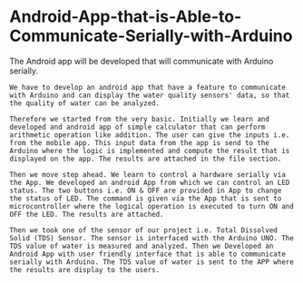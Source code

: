 # Android-App-that-is-Able-to-Communicate-Serially-with-Arduino
The Android app will be developed that will communicate with Arduino serially.

    We have to develop an android app that have a feature to communicate with Arduino and can display the water quality sensors' data, so that the quality of water can be analyzed.

    Therefore we started from the very basic. Initially we learn and developed and android app of simple calculator that can perform arithmetic operation like addition. The user can give the inputs i.e. from the mobile app. This input data from the app is send to the Arduino where the logic is implemented and compute the result that is displayed on the app. The results are attached in the file section. 

    Then we move step ahead. We learn to control a hardware serially via the App. We developed an android App from which we can control an LED status. The two buttons i.e. ON & OFF are provided in App to change the status of LED. The command is given via the App that is sent to microcontroller where the logical operation is executed to turn ON and OFF the LED. The results are attached.

    Then we took one of the sensor of our project i.e. Total Dissolved Solid (TDS) Sensor. The sensor is interfaced with the Arduino UNO. The TDS value of water is measured and analyzed. Then we Developed an Android App with user friendly interface that is able to communicate serially with Arduino. The TDS value of water is sent to the APP where the results are display to the users.  

